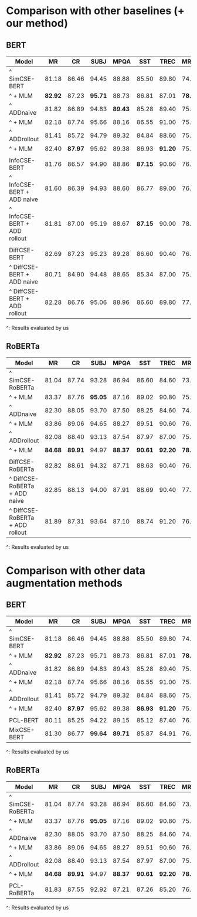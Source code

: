 # Comparison with other baselines (+ our method)

## BERT

| Model                        | MR        | CR        | SUBJ      | MPQA      | SST       | TREC      | MRPC      | Avg.      |
| ---------------------------- | --------- | --------- | --------- | --------- | --------- | --------- | --------- | --------- |
| ^ SimCSE-BERT                | 81.18     | 86.46     | 94.45     | 88.88     | 85.50     | 89.80     | 74.43     | 85.81     |
| ^ + MLM                      | **82.92** | 87.23     | **95.71** | 88.73     | 86.81     | 87.01     | **78.07** | 86.64     |
| ^ ADDnaive                   | 81.82     | 86.89     | 94.83     | **89.43** | 85.28     | 89.40     | 75.25     | 86.13     |
| ^ + MLM                      | 82.18     | 87.74     | 95.66     | 88.16     | 86.55     | 91.00     | 75.07     | 86.62     |
| ^ ADDrollout                 | 81.41     | 85.72     | 94.79     | 89.32     | 84.84     | 88.60     | 75.07     | 85.68     |
| ^ + MLM                      | 82.40     | **87.97** | 95.62     | 89.38     | 86.93     | **91.20** | 75.59     | **87.01** |
|                              |           |           |           |           |           |           |           |           |
| InfoCSE-BERT                 | 81.76     | 86.57     | 94.90     | 88.86     | **87.15** | 90.60     | 76.58     | 86.63     |
| ^ InfoCSE-BERT + ADD naive   | 81.60     | 86.39     | 94.93     | 88.60     | 86.77     | 89.00     | 76.23     | 86.22     |
| ^ InfoCSE-BERT + ADD rollout | 81.81     | 87.00     | 95.19     | 88.67     | **87.15** | 90.00     | 78.03     | 86.84     |
|                              |           |           |           |           |           |           |           |           |
| DiffCSE-BERT                 | 82.69     | 87.23     | 95.23     | 89.28     | 86.60     | 90.40     | 76.58     | 86.86     |
| ^ DiffCSE-BERT + ADD naive   | 80.71     | 84.90     | 94.48     | 88.65     | 85.34     | 87.00     | 75.94     | 85.29     |
| ^ DiffCSE-BERT + ADD rollout | 82.28     | 86.76     | 95.06     | 88.96     | 86.60     | 89.80     | 77.22     | 86.67     |

^: Results evaluated by us

## RoBERTa

| Model                           | MR        | CR        | SUBJ      | MPQA      | SST       | TREC      | MRPC      | Avg.      |
| ------------------------------- | --------- | --------- | --------- | --------- | --------- | --------- | --------- | --------- |
| ^ SimCSE-RoBERTa                | 81.04     | 87.74     | 93.28     | 86.94     | 86.60     | 84.60     | 73.68     | 84.84     |
| ^ + MLM                         | 83.37     | 87.76     | **95.05** | 87.16     | 89.02     | 90.80     | 75.13     | 86.90     |
| ^ ADDnaive                      | 82.30     | 88.05     | 93.70     | 87.50     | 88.25     | 84.60     | 74.84     | 85.61     |
| ^ + MLM                         | 83.86     | 89.06     | 94.65     | 88.27     | 89.51     | 90.60     | 76.75     | 87.53     |
| ^ ADDrollout                    | 82.08     | 88.40     | 93.13     | 87.54     | 87.97     | 87.00     | 75.88     | 86.00     |
| ^ + MLM                         | **84.68** | **89.91** | 94.97     | **88.37** | **90.61** | **92.20** | **78.43** | **88.45** |
|                                 |           |           |           |           |           |           |           |           |
| DiffCSE-RoBERTa                 | 82.82     | 88.61     | 94.32     | 87.71     | 88.63     | 90.40     | 76.81     | 87.04     |
| ^ DiffCSE-RoBERTa + ADD naive   | 82.85     | 88.13     | 94.00     | 87.91     | 88.69     | 90.40     | 77.16     | 87.02     |
| ^ DiffCSE-RoBERTa + ADD rollout | 81.89     | 87.31     | 93.64     | 87.10     | 88.74     | 91.20     | 76.35     | 86.60     |

^: Results evaluated by us



# Comparison with other data augmentation methods

## BERT

| Model         | MR        | CR        | SUBJ      | MPQA      | SST       | TREC      | MRPC      | Avg.      |
| ------------- | --------- | --------- | --------- | --------- | --------- | --------- | --------- | --------- |
| ^ SimCSE-BERT | 81.18     | 86.46     | 94.45     | 88.88     | 85.50     | 89.80     | 74.43     | 85.81     |
| ^ + MLM       | **82.92** | 87.23     | 95.71     | 88.73     | 86.81     | 87.01     | **78.07** | 86.64     |
| ^ ADDnaive    | 81.82     | 86.89     | 94.83     | 89.43     | 85.28     | 89.40     | 75.25     | 86.13     |
| ^ + MLM       | 82.18     | 87.74     | 95.66     | 88.16     | 86.55     | 91.00     | 75.07     | 86.62     |
| ^ ADDrollout  | 81.41     | 85.72     | 94.79     | 89.32     | 84.84     | 88.60     | 75.07     | 85.68     |
| ^ + MLM       | 82.40     | **87.97** | 95.62     | 89.38     | **86.93** | **91.20** | 75.59     | **87.01** |
|               |           |           |           |           |           |           |           |           |
| PCL-BERT      | 80.11     | 85.25     | 94.22     | 89.15     | 85.12     | 87.40     | 76.12     | 85.34     |
| MixCSE-BERT   | 81.30     | 86.77     | **99.64** | **89.71** | 85.87     | 84.91     | 76.08     | 86.33     |

^: Results evaluated by us

## RoBERTa

| Model            | MR        | CR        | SUBJ      | MPQA      | SST       | TREC      | MRPC      | Avg.      |
| ---------------- | --------- | --------- | --------- | --------- | --------- | --------- | --------- | --------- |
| ^ SimCSE-RoBERTa | 81.04     | 87.74     | 93.28     | 86.94     | 86.60     | 84.60     | 73.68     | 84.84     |
| ^ + MLM          | 83.37     | 87.76     | **95.05** | 87.16     | 89.02     | 90.80     | 75.13     | 86.90     |
| ^ ADDnaive       | 82.30     | 88.05     | 93.70     | 87.50     | 88.25     | 84.60     | 74.84     | 85.61     |
| ^ + MLM          | 83.86     | 89.06     | 94.65     | 88.27     | 89.51     | 90.60     | 76.75     | 87.53     |
| ^ ADDrollout     | 82.08     | 88.40     | 93.13     | 87.54     | 87.97     | 87.00     | 75.88     | 86.00     |
| ^ + MLM          | **84.68** | **89.91** | 94.97     | **88.37** | **90.61** | **92.20** | **78.43** | **88.45** |
|                  |           |           |           |           |           |           |           |           |
| PCL-RoBERTa      | 81.83     | 87.55     | 92.92     | 87.21     | 87.26     | 85.20     | 76.46     | 85.49     |

^: Results evaluated by us